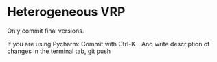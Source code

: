 # Heterogeneous VRP

Only commit final versions. 

If you are using Pycharm:
Commit with Ctrl-K - And write description of changes
In the terminal tab, git push
